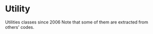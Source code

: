 Utility
=======

Utilities classes since 2006
Note that some of them are extracted from others' codes.
